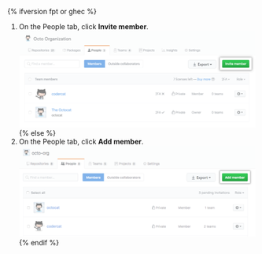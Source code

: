{% ifversion fpt or ghec %}
1. On the People tab, click **Invite member**.
  ![Invite member button](/assets/images/help/organizations/people-tab-invite-member.png){% else %}
1. On the People tab, click **Add member**.
  ![Add member button](/assets/images/help/organizations/people-tab-invite-member-ghe.png){% endif %}
